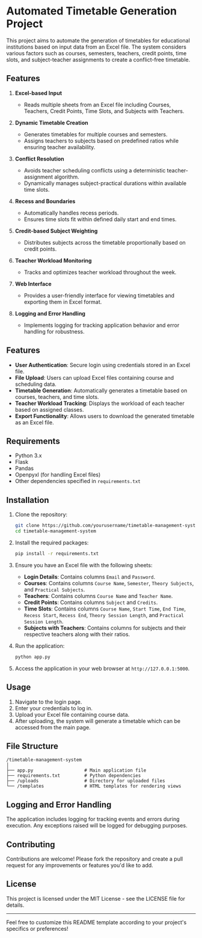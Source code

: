 # Automated Timetable Generation Project

This project aims to automate the generation of timetables for educational institutions based on input data from an Excel file. The system considers various factors such as courses, semesters, teachers, credit points, time slots, and subject-teacher assignments to create a conflict-free timetable.

## Features

1. **Excel-based Input**
   - Reads multiple sheets from an Excel file including Courses, Teachers, Credit Points, Time Slots, and Subjects with Teachers.

2. **Dynamic Timetable Creation**
   - Generates timetables for multiple courses and semesters.
   - Assigns teachers to subjects based on predefined ratios while ensuring teacher availability.

3. **Conflict Resolution**
   - Avoids teacher scheduling conflicts using a deterministic teacher-assignment algorithm.
   - Dynamically manages subject-practical durations within available time slots.

4. **Recess and Boundaries**
   - Automatically handles recess periods.
   - Ensures time slots fit within defined daily start and end times.

5. **Credit-based Subject Weighting**
   - Distributes subjects across the timetable proportionally based on credit points.

6. **Teacher Workload Monitoring**
   - Tracks and optimizes teacher workload throughout the week.

7. **Web Interface**
   - Provides a user-friendly interface for viewing timetables and exporting them in Excel format.

8. **Logging and Error Handling**
   - Implements logging for tracking application behavior and error handling for robustness.


## Features
- **User Authentication**: Secure login using credentials stored in an Excel file.
- **File Upload**: Users can upload Excel files containing course and scheduling data.
- **Timetable Generation**: Automatically generates a timetable based on courses, teachers, and time slots.
- **Teacher Workload Tracking**: Displays the workload of each teacher based on assigned classes.
- **Export Functionality**: Allows users to download the generated timetable as an Excel file.

## Requirements
- Python 3.x
- Flask
- Pandas
- Openpyxl (for handling Excel files)
- Other dependencies specified in `requirements.txt`

## Installation
1. Clone the repository:
   ```bash
   git clone https://github.com/yourusername/timetable-management-system.git
   cd timetable-management-system
   ```

2. Install the required packages:
   ```bash
   pip install -r requirements.txt
   ```

3. Ensure you have an Excel file with the following sheets:
   - **Login Details**: Contains columns `Email` and `Password`.
   - **Courses**: Contains columns `Course Name`, `Semester`, `Theory Subjects`, and `Practical Subjects`.
   - **Teachers**: Contains columns `Course Name` and `Teacher Name`.
   - **Credit Points**: Contains columns `Subject` and `Credits`.
   - **Time Slots**: Contains columns `Course Name`, `Start Time`, `End Time`, `Recess Start`, `Recess End`, `Theory Session Length`, and `Practical Session Length`.
   - **Subjects with Teachers**: Contains columns for subjects and their respective teachers along with their ratios.

4. Run the application:
   ```bash
   python app.py
   ```

5. Access the application in your web browser at `http://127.0.0.1:5000`.

## Usage
1. Navigate to the login page.
2. Enter your credentials to log in.
3. Upload your Excel file containing course data.
4. After uploading, the system will generate a timetable which can be accessed from the main page.

## File Structure
```
/timetable-management-system
│
├── app.py                   # Main application file
├── requirements.txt         # Python dependencies
├── /uploads                 # Directory for uploaded files
└── /templates               # HTML templates for rendering views
```

## Logging and Error Handling
The application includes logging for tracking events and errors during execution. Any exceptions raised will be logged for debugging purposes.

## Contributing
Contributions are welcome! Please fork the repository and create a pull request for any improvements or features you'd like to add.

## License
This project is licensed under the MIT License - see the LICENSE file for details.

---

Feel free to customize this README template according to your project's specifics or preferences!


